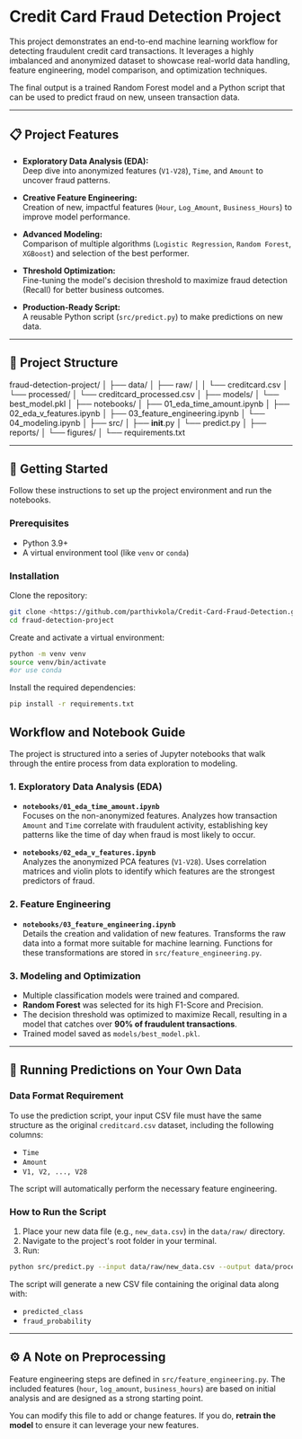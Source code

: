 # Credit Card Fraud Detection Project

This project demonstrates an end-to-end machine learning workflow for detecting fraudulent credit card transactions. It leverages a highly imbalanced and anonymized dataset to showcase real-world data handling, feature engineering, model comparison, and optimization techniques.

The final output is a trained Random Forest model and a Python script that can be used to predict fraud on new, unseen transaction data.

---

## 📋 Project Features

- **Exploratory Data Analysis (EDA):**  
  Deep dive into anonymized features (`V1-V28`), `Time`, and `Amount` to uncover fraud patterns.

- **Creative Feature Engineering:**  
  Creation of new, impactful features (`Hour`, `Log_Amount`, `Business_Hours`) to improve model performance.

- **Advanced Modeling:**  
  Comparison of multiple algorithms (`Logistic Regression`, `Random Forest`, `XGBoost`) and selection of the best performer.

- **Threshold Optimization:**  
  Fine-tuning the model's decision threshold to maximize fraud detection (Recall) for better business outcomes.

- **Production-Ready Script:**  
  A reusable Python script (`src/predict.py`) to make predictions on new data.

---

## 📂 Project Structure

fraud-detection-project/
│
├── data/
│ ├── raw/
│ │ └── creditcard.csv
│ └── processed/
│   └── creditcard_processed.csv
│
├── models/
│ └── best_model.pkl
│
├── notebooks/
│ ├── 01_eda_time_amount.ipynb
│ ├── 02_eda_v_features.ipynb
│ ├── 03_feature_engineering.ipynb
│ └── 04_modeling.ipynb
│
├── src/
│ ├── __init__.py
│ └── predict.py
│
├── reports/
│ └── figures/
│
└── requirements.txt

---

## 🚀 Getting Started

Follow these instructions to set up the project environment and run the notebooks.

### Prerequisites

- Python 3.9+
- A virtual environment tool (like `venv` or `conda`)

### Installation

Clone the repository:

```bash
git clone <https://github.com/parthivkola/Credit-Card-Fraud-Detection.git>
cd fraud-detection-project
```

Create and activate a virtual environment:

```bash
python -m venv venv
source venv/bin/activate
#or use conda
```  

Install the required dependencies:

```bash
pip install -r requirements.txt
```

## Workflow and Notebook Guide

The project is structured into a series of Jupyter notebooks that walk through the entire process from data exploration to modeling.

### 1. Exploratory Data Analysis (EDA)

- **`notebooks/01_eda_time_amount.ipynb`**  
  Focuses on the non-anonymized features. Analyzes how transaction `Amount` and `Time` correlate with fraudulent activity, establishing key patterns like the time of day when fraud is most likely to occur.

- **`notebooks/02_eda_v_features.ipynb`**  
  Analyzes the anonymized PCA features (`V1-V28`). Uses correlation matrices and violin plots to identify which features are the strongest predictors of fraud.

### 2. Feature Engineering

- **`notebooks/03_feature_engineering.ipynb`**  
  Details the creation and validation of new features. Transforms the raw data into a format more suitable for machine learning. Functions for these transformations are stored in `src/feature_engineering.py`.

### 3. Modeling and Optimization

- Multiple classification models were trained and compared.  
- **Random Forest** was selected for its high F1-Score and Precision.  
- The decision threshold was optimized to maximize Recall, resulting in a model that catches over **90% of fraudulent transactions**.  
- Trained model saved as `models/best_model.pkl`.

---

## 🔮 Running Predictions on Your Own Data

### Data Format Requirement

To use the prediction script, your input CSV file must have the same structure as the original `creditcard.csv` dataset, including the following columns:

- `Time`  
- `Amount`  
- `V1, V2, ..., V28`  

The script will automatically perform the necessary feature engineering.

### How to Run the Script

1. Place your new data file (e.g., `new_data.csv`) in the `data/raw/` directory.  
2. Navigate to the project's root folder in your terminal.  
3. Run:

```bash
python src/predict.py --input data/raw/new_data.csv --output data/processed/my_predictions.csv
```

The script will generate a new CSV file containing the original data along with:

- `predicted_class`  
- `fraud_probability`  

---

## ⚙️ A Note on Preprocessing

Feature engineering steps are defined in `src/feature_engineering.py`. The included features (`hour`, `log_amount`, `business_hours`) are based on initial analysis and are designed as a strong starting point.

You can modify this file to add or change features. If you do, **retrain the model** to ensure it can leverage your new features.